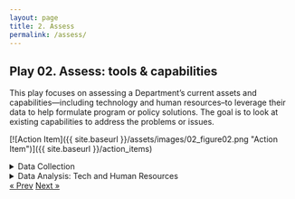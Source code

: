 ```yaml
---
layout: page
title: 2. Assess
permalink: /assess/
---
```

## Play 02. Assess: tools & capabilities

This play focuses on assessing a Department’s current assets and capabilities—including technology and human resources–to leverage their data to help formulate program or policy solutions. The goal is to look at existing capabilities to address the problems or issues.

[![Action Item]({{ site.baseurl }}/assets/images/02_figure02.png "Action Item")]({{ site.baseurl }}/action_items)


<details>
  <summary>Data Collection</summary>
  
  ## Questions
  * What data do you currently collect?
  * How do **programs or stakeholders** use data currently? What do they do with it? How do they use it to make decisions or produce products for external stakeholders?
  * What are **limits** to either the data or the implementation solution?
  * What are the **risks/issues** with the current data? What value is not being realized?
  * Identify the current workflow for **collecting, processing, and publishing** data. Are there dependencies to collecting, processing, and publishing the data?

  ## Resources
  When looking for data, start with the [Open Data Portal Catalog](https://data.chhs.ca.gov/dataset/dataset-catalog/resource/2d60ad30-db63-43c8-a4b6-0861f27856ff){:target="_blank"} of public datasets available. You can use the [dataset priority scoring tool](https://github.com/chhsdata/opendatahandbook/raw/gh-pages/documents/CHHS-Open-Data-Priority-Scoring-Template.xlsx) to inventory department data for your analysis.
</details>

<details>
  <summary>Data Analysis: Tech and Human Resources</summary>

Assess the Department's readiness by **identifying the gaps and needs** in order to operationalize the data strategy. The capability assessment will help facilitate a conversation within the Department  to help catalog the various resources available in order to address the problems identified in the objective assessment.
  
  ## Questions
  * What technology can you leverage?
  * What data analytics tools do you have available within the Department or Agency?
  * What established processes can you leverage?
  * What are the training needs?

  ## Resources 
  * Identify staff development and training opportunities. See the Selected Training Resources in the Resource Library.
  * [Strategic Use of Data Rubric](https://sdp.cepr.harvard.edu/strategic-use-data-rubric/) – A resource that provides direction and support to education organizations to transform their use of data. The rubric establishes a common language and framework to more clearly illustrate what effective data use at the system-level looks like.
  * The California Department of Public Health has adapted the data rubric to their needs. [Download the Public Health data rubric here](https://github.com/chhsdata/dataplaybook/raw/gh-pages/documents/Public-Health-Strategic-Use-of-Data-Rubric-09-04-18.docx).
  * [Analytics Capability Roadmap for Human Service Agencies]({{ site.baseurl }}/documents/APHSA-Analytic-Capability-Roadmap-1-0-for-Human-Services-Agencies.pdf){:target="_blank"} – Helps assess current analytic capability and developing an analytic strategy to help meet their organizational objectives and measure outcomes across programs.
  * [Roadmap to Capacity Building in Analytics]({{ site.baseurl }}/documents/APHSA-Roadmap-to-Capacity-Building-in-Analytics-White-Paper.pdf){:target="_blank"} – Provides information on (1) analytical capabilities required for successful analytical efforts, (2) skillsets as well as governance structures and change management processes for such efforts, and (3) practical examples of existing solutions across public and private health and human service sectors.

</details>



<!-- Pagination -->
<div class="pagination">
  <a class="pagination-item older" href="{{ site.baseurl }}/define">&laquo; Prev</a>
  <a class="pagination-item newer" href="{{ site.baseurl }}/implement">Next &raquo;</a>
</div>
